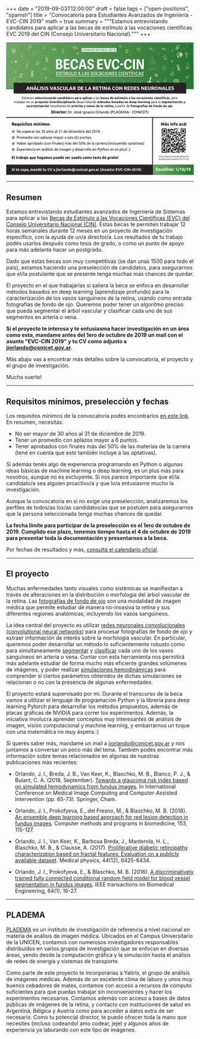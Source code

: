 +++
date = "2019-09-03T12:00:00"
draft = false
tags = ["open-positions", "spanish"]
title = "Convocatoria para Estudiantes Avanzados de Ingeniería - EVC-CIN 2019"
math = true
summary = """Estamos entrevistando candidatos para aplicar a las becas de estímulo a las vocaciones científicas EVC 2019 del CIN (Consejo Universitario Nacional)."""
+++

![Flyer](/img/headers/open-position-2019-cin-header.png)


---

## Resumen

Estamos entrevistando estudiantes avanzados de Ingeniería de Sistemas para aplicar a las [Becas de Estímulo a las Vocaciones Científicas (EVC) del Consejo Universitario Nacional (CIN)](http://evc.cin.edu.ar/). Estas becas te permiten trabajar 12 horas semanales durante 12 meses en un proyecto de investigación específico, con la ayuda de un/a director/a. Los resultados de tu trabajo podés usarlos después como tesis de grado, o como un punto de apoyo para más adelante hacer un postgrado.

Dado que estas becas son muy competitivas (se dan unas 1500 para todo el país), estamos haciendo una preselección de candidatos, para asegurarnos que el/la postulante que se presente tenga muchas más chances de quedar.

El proyecto en el que trabajarías si saliera la beca se enfoca en desarrollar métodos basados en deep learning (aprendizaje profundo) para la caracterización de los vasos sanguíneos de la retina, usando como entrada fotografías de fondo de ojo. Queremos poder tener un algoritmo preciso que pueda segmentar el árbol vascular y clasificar cada uno de sus segmentos en arteria o vena.

**Si el proyecto te interesa y te entusiasma hacer investigación en un área como esta, mandame __antes del 1ero de octubre de 2019__ un mail con el asunto "EVC-CIN 2019" y tu CV como adjunto a [jiorlando@conicet.gov.ar](mailto:jiorlando@conicet.gov.ar).**

Más abajo vas a encontrar más detalles sobre la convocatoria, el proyecto y el grupo de investigación.

Mucha suerte!


---


## Requisitos mínimos, preselección y fechas

Los requisitos mínimos de la convocatoria podés encontrarlos [en este link](http://evc.cin.edu.ar/attachments/article/11/B-%20REGLAMENTO%20BECAS%20EVC%202019.pdf). En resumen, necesitás:

* No ser mayor de 30 años al 31 de diciembre de 2019.
* Tener un promedio con aplazos mayor a 6 puntos.
* Tener aprobados con finales más del 50% de las materias de la carrera (tené en cuenta que esto también incluye a las optativas).

Si además tenés algo de experiencia programando en Python o algunas ideas básicas de machine learning o deep learning, es un plus más para nosotros, aunque no es excluyente. Sí nos parece importante que el/la candidato/a sea alguien proactivo/a y que lo/a entusiasme mucho la investigación.

Aunque la convocatoria en sí no exige una preselección, analizaremos los perfiles de todos/as los/as candidatos/as que se postulen para asegurarnos que la persona seleccionada tenga muchas chances de quedar.

**La fecha límite para participar de la preselección es el __1ero de octubre de 2019__. Cumplido ese plazo, tenemos tiempo hasta el __4 de octubre de 2019__ para presentar toda la documentación y presentarnos a la beca.**

Por fechas de resultados y más, [consultá el calendario oficial](http://evc.cin.edu.ar/attachments/article/11/cronograma%20evc%202019.pdf).


---


## El proyecto

Muchas enfermedades tanto visuales como sistémicas se manifiestan a través de alteraciones en la distribución o morfología del árbol vascular de la retina. Las [fotografías de fondo de ojo](https://en.wikipedia.org/wiki/Fundus_photography) son una modalidad de imagen médica que permite estudiar de manera no-invasiva la retina y sus diferentes regiones anatómicas, incluyendo los vasos sanguíneos.

La idea central del proyecto es utilizar [redes neuronales convolucionales (convolutional neural networks)](https://en.wikipedia.org/wiki/Convolutional_neural_network) para procesar fotografías de fondo de ojo y extraer información de interés sobre la morfología vascular. En particular, queremos poder desarrollar un método lo suficientemente robusto como para simultaneamente [segmentar](https://ieeexplore.ieee.org/document/7420682) y [clasificar](https://limo.libis.be/primo-explore/fulldisplay?docid=LIRIAS2811989&context=L&vid=Lirias&search_scope=Lirias&tab=default_tab&lang=en_US) cada uno de los vasos sanguíneos en arteria o vena. Contar con esta herramienta nos permitirá más adelante estudiar de forma mucho más eficiente grandes volúmenes de imágenes, y poder realizar [simulaciones hemodinámicas](https://arxiv.org/pdf/1805.10273.pdf) para comprender si ciertos parámetros obtenidos de dichas simulaciones se relacionan o no con la presencia de algunas enfermedades.

El proyecto estará supervisado por mí. Durante el transcurso de la beca vamos a utilizar el lenguaje de programación Python y la librería para deep learning Pytorch para desarrollar los métodos propuestos, además de placas gráficas de NVIDIA para correr los experimentos. Además, la iniciativa involucra aprender conceptos muy interesantes de análisis de imagen, visión computacional y machine learning, y embarrarnos un toque con una matemática no muy áspera :)

Si querés saber más, mandame un mail a jiorlando@conicet.gov.ar y nos juntamos a conversar un poco más del tema. También podés encontrar más información sobre temas relacionados en algunas de nuestras publicaciones más recientes:

* Orlando, J. I., Breda, J. B., Van Keer, K., Blaschko, M. B., Blanco, P. J., & Bulant, C. A. (2018, September). [Towards a glaucoma risk index based on simulated hemodynamics from fundus images](https://arxiv.org/abs/1805.10273). In International Conference on Medical Image Computing and Computer-Assisted Intervention (pp. 65-73). Springer, Cham.

* Orlando, J. I., Prokofyeva, E., del Fresno, M., & Blaschko, M. B. (2018). [An ensemble deep learning based approach for red lesion detection in fundus images](https://arxiv.org/abs/1706.03008). Computer methods and programs in biomedicine, 153, 115-127.

* Orlando, J. I., Van Keer, K., Barbosa Breda, J., Manterola, H. L., Blaschko, M. B., & Clausse, A. (2017). [Proliferative diabetic retinopathy characterization based on fractal features: Evaluation on a publicly available dataset](https://www.ncbi.nlm.nih.gov/pubmed/29044550). Medical physics, 44(12), 6425-6434.

* Orlando, J. I., Prokofyeva, E., & Blaschko, M. B. (2016). [A discriminatively trained fully connected conditional random field model for blood vessel segmentation in fundus images](https://ieeexplore.ieee.org/document/7420682). IEEE transactions on Biomedical Engineering, 64(1), 16-27.


---


## PLADEMA

[PLADEMA](http://www.pladema.net/) es un instituto de investigación de referencia a nivel nacional en materia de análisis de imagen médica. Ubicados en el Campus Universitario de la UNICEN, contamos con numerosos investigadores responsables distribuidos en varios grupos de investigación que se enfocan en diversas áreas, yendo desde la computación gráfica y la simulación hasta el análisis de redes de energía y sistemas de transporte. 

Como parte de este proyecto te incorporarías a Yatiris, el grupo de análisis de imágenes médicas. Además de un excelente clima de laburo y unos muy buenos cebadores de mates, contamos con acceso a recursos de cómputo suficientes para que puedas trabajar sin inconvenientes y hacer los experimentos necesarios. Contamos además con acceso a bases de datos públicas de imágenes de la retina, y contacto con instituciones de salud en Argentina, Bélgica y Austria como para acceder a datos extra de ser necesario. Como tu potencial director, te puedo ofrecer toda la mano que necesites (incluso codeando! amo codear, jeje) y algunos años de experiencia ya laburando con este tipo de imágenes.